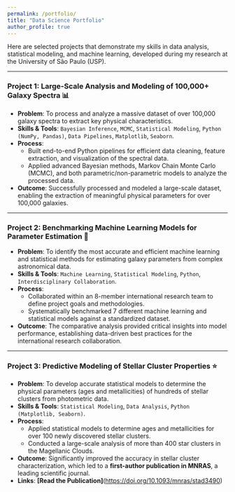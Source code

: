```yaml
---
permalink: /portfolio/
title: "Data Science Portfolio"
author_profile: true
---
```


Here are selected projects that demonstrate my skills in data analysis, statistical modeling, and machine learning, developed during my research at the University of São Paulo (USP).

---

### Project 1: Large-Scale Analysis and Modeling of 100,000+ Galaxy Spectra 📊

* **Problem**: To process and analyze a massive dataset of over 100,000 galaxy spectra to extract key physical characteristics.
* **Skills & Tools**: `Bayesian Inference`, `MCMC`, `Statistical Modeling`, `Python (NumPy, Pandas)`, `Data Pipelines`, `Matplotlib`, `Seaborn`.
* **Process**:
    * Built end-to-end Python pipelines for efficient data cleaning, feature extraction, and visualization of the spectral data.
    * Applied advanced Bayesian methods, Markov Chain Monte Carlo (MCMC), and both parametric/non-parametric models to analyze the processed data.
* **Outcome**: Successfully processed and modeled a large-scale dataset, enabling the extraction of meaningful physical parameters for over 100,000 galaxies.

---

### Project 2: Benchmarking Machine Learning Models for Parameter Estimation 🤖

* **Problem**: To identify the most accurate and efficient machine learning and statistical methods for estimating galaxy parameters from complex astronomical data.
* **Skills & Tools**: `Machine Learning`, `Statistical Modeling`, `Python`, `Interdisciplinary Collaboration`.
* **Process**:
    * Collaborated within an 8-member international research team to define project goals and methodologies.
    * Systematically benchmarked 7 different machine learning and statistical models against a standardized dataset.
* **Outcome**: The comparative analysis provided critical insights into model performance, establishing data-driven best practices for the international research collaboration.

---

### Project 3: Predictive Modeling of Stellar Cluster Properties ⭐

* **Problem**: To develop accurate statistical models to determine the physical parameters (ages and metallicities) of hundreds of stellar clusters from photometric data.
* **Skills & Tools**: `Statistical Modeling`, `Data Analysis`, `Python (Matplotlib, Seaborn)`.
* **Process**:
    * Applied statistical models to determine ages and metallicities for over 100 newly discovered stellar clusters.
    * Conducted a large-scale analysis of more than 400 star clusters in the Magellanic Clouds.
* **Outcome**: Significantly improved the accuracy in stellar cluster characterization, which led to a **first-author publication in MNRAS**, a leading scientific journal.
* **Links**: **[Read the Publication]**(https://doi.org/10.1093/mnras/stad3490)